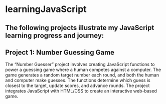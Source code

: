 # learningJavaScript
## The following projects illustrate my JavaScript learning progress and journey:

## Project 1: Number Guessing Game 
The “Number Guesser” project involves creating JavaScript functions to power a guessing game where a human competes against a computer. The game generates a random target number each round, and both the human and computer make guesses. The functions determine which guess is closest to the target, update scores, and advance rounds. The project integrates JavaScript with HTML/CSS to create an interactive web-based game.
